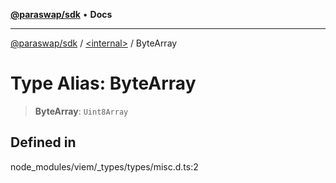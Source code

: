 [**@paraswap/sdk**](../../README.md) • **Docs**

***

[@paraswap/sdk](../../globals.md) / [\<internal\>](../README.md) / ByteArray

# Type Alias: ByteArray

> **ByteArray**: `Uint8Array`

## Defined in

node\_modules/viem/\_types/types/misc.d.ts:2
